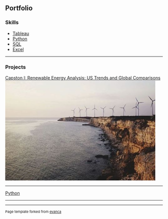 ## Portfolio

### Skills

- [Tableau](/tableau_page)
- [Python](/coming_soon)
- [SQL](/coming_soon)
- [Excel](/excel_page)

---

### Projects 

[Capston I: Renewable Energy Analysis: US Trends and Global Comparisons](/capstone_page)
<img src="images/capstone_wind_sm.jpeg?raw=true"/>

---
[Python](/pdf/sample_presentation.pdf)

---


---






<p style="font-size:11px">Page template forked from <a href="https://github.com/evanca/quick-portfolio">evanca</a></p>
<!-- Remove above link if you don't want to attibute -->
